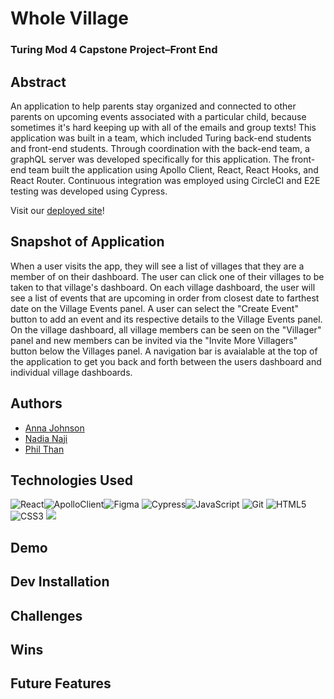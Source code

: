 # Whole Village
### Turing Mod 4 Capstone Project–Front End

## Abstract

An application to help parents stay organized and connected to other parents on upcoming events associated with a particular child, because sometimes it's hard keeping up with all of the emails and group texts! This application was built in a team, which included Turing back-end students and front-end students. Through coordination with the back-end team, a graphQL server was developed specifically for this application. The front-end team built the application using Apollo Client, React, React Hooks, and React Router. Continuous integration was employed using CircleCI and E2E testing was developed using Cypress. 

Visit our <a href="https://whole-village.herokuapp.com/dashboard">deployed site</a>!

## Snapshot of Application

When a user visits the app, they will see a list of villages that they are a member of on their dashboard. The user can click one of their villages to be taken to that village's dashboard. On each village dashboard, the user will see a list of events that are upcoming in order from closest date to farthest date on the Village Events panel. A user can select the "Create Event" button to add an event and its respective details to the Village Events panel. On the village dashboard, all village members can be seen on the "Villager" panel and new members can be invited via the "Invite More Villagers" button below the Villages panel. A navigation bar is avaialable at the top of the application to get you back and forth between the users dashboard and individual village dashboards.

## Authors

- [Anna Johnson](https://www.github.com/annnuuuh)
- [Nadia Naji](https://github.com/najinl)
- [Phil Than](https://github.com/pthan1)


## Technologies Used
<img alt="React" src="https://img.shields.io/badge/react%20-%2320232a.svg?&style=for-the-badge&logo=react&logoColor=%2361DAFB"/><img alt="ApolloClient" src="https://img.shields.io/badge/Apollo%20GraphQL-311C87?&style=for-the-badge&logo=Apollo%20GraphQL&logoColor=white"/><img alt="Figma" src="https://img.shields.io/badge/Figma-F24E1E?style=for-the-badge&logo=figma&logoColor=white" /> <img alt="Cypress" src="https://img.shields.io/badge/cypress%20-%23404d59.svg?&style=for-the-badge&logo=Cypress&logoColor=white"/><img alt="JavaScript" src="https://img.shields.io/badge/javascript%20-%23323330.svg?&style=for-the-badge&logo=javascript&logoColor=%23F7DF1E"/> <img alt="Git" src="https://img.shields.io/badge/git%20-%23F05033.svg?&style=for-the-badge&logo=git&logoColor=white"/> <img alt="HTML5" src="https://img.shields.io/badge/html5%20-%23E34F26.svg?&style=for-the-badge&logo=html5&logoColor=white"/> <img alt="CSS3" src="https://img.shields.io/badge/css3%20-%231572B6.svg?&style=for-the-badge&logo=css3&logoColor=white"/>
<img src="https://camo.githubusercontent.com/36531b3932aa2451c449c400d978b6f084eb41ad1e88666e2043fa1feacc5edf/68747470733a2f2f696d672e736869656c64732e696f2f62616467652f434952434c4543492d2532333136313631362e7376673f7374796c653d666f722d7468652d6261646765266c6f676f3d636972636c656369266c6f676f436f6c6f723d7768697465" data-canonical-src="https://img.shields.io/badge/CIRCLECI-%23161616.svg?style=for-the-badge&amp;logo=circleci&amp;logoColor=white" style="max-width: 100%;">


## Demo

## Dev Installation

## Challenges

## Wins

## Future Features



